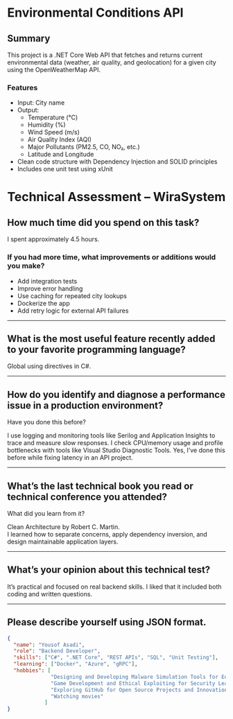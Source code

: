 # Environmental Conditions API

## Summary

This project is a .NET Core Web API that fetches and returns current environmental data (weather, air quality, and geolocation) for a given city using the OpenWeatherMap API.

### Features

- Input: City name
- Output:
  - Temperature (°C)
  - Humidity (%)
  - Wind Speed (m/s)
  - Air Quality Index (AQI)
  - Major Pollutants (PM2.5, CO, NO₂, etc.)
  - Latitude and Longitude
- Clean code structure with Dependency Injection and SOLID principles
- Includes one unit test using xUnit



# Technical Assessment – WiraSystem

## How much time did you spend on this task?

I spent approximately 4.5 hours.

### If you had more time, what improvements or additions would you make?

- Add integration tests  
- Improve error handling 
- Use caching for repeated city lookups
- Dockerize the app
- Add retry logic for external API failures

---

## What is the most useful feature recently added to your favorite programming language?

Global using directives in C#.

---

## How do you identify and diagnose a performance issue in a production environment?  
Have you done this before?

I use logging and monitoring tools like Serilog and Application Insights to trace and measure slow responses. I check CPU/memory usage and profile bottlenecks with tools like Visual Studio Diagnostic Tools. Yes, I’ve done this before while fixing latency in an API project.

---

## What’s the last technical book you read or technical conference you attended?  
What did you learn from it?

Clean Architecture by Robert C. Martin.  
I learned how to separate concerns, apply dependency inversion, and design maintainable application layers.

---

## What’s your opinion about this technical test?

It’s practical and focused on real backend skills. I liked that it included both coding and written questions.

---

## Please describe yourself using JSON format.

```json
{
  "name": "Yousof Asadi",
  "role": "Backend Developer",
  "skills": ["C#", ".NET Core", "REST APIs", "SQL", "Unit Testing"],
  "learning": ["Docker", "Azure", "gRPC"],
  "hobbies": [
              "Designing and Developing Malware Simulation Tools for Educational and Security Testing Purposes",
              "Game Development and Ethical Exploiting for Security Learning",
              "Exploring GitHub for Open Source Projects and Innovation",
              "Watching movies"
            ]
}
```
